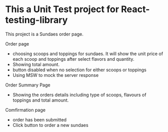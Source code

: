 # This a Unit Test project for React-testing-library

This project is a Sundaes order page. 

Order page
- choosing scoops and toppings for sundaes. It will show the unit price of each scoop and toppings after select flavors
and quantity.
- Showing total amount. 
- button disabled when no selection for either scoops or toppings
- Using MSW to mock the server response

Order Summary Page
- Showing the orders details including type of scoops, flavours of toppings and total amount.

Comfirmation page
- order has been submitted
- Click button to order a new sundaes





